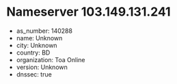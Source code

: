# Nameserver 103.149.131.241

* as_number: 140288
* name: Unknown
* city: Unknown
* country: BD
* organization: Toa Online
* version: Unknown
* dnssec: true
